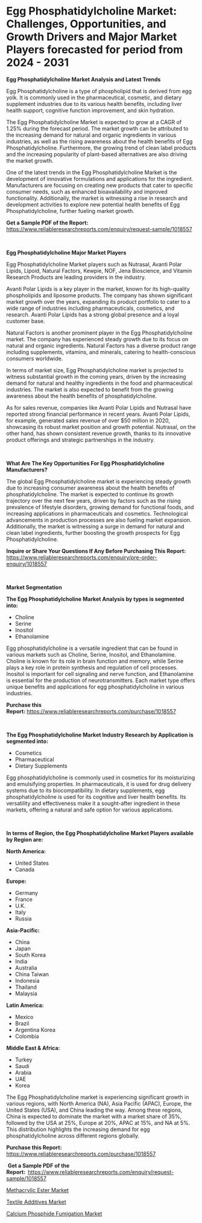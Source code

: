 <p><h1>Egg Phosphatidylcholine Market: Challenges, Opportunities, and Growth Drivers and Major Market Players forecasted for period from 2024 - 2031</h1></p><p><strong>Egg Phosphatidylcholine Market Analysis and Latest Trends</strong></p>
<p><p>Egg Phosphatidylcholine is a type of phospholipid that is derived from egg yolk. It is commonly used in the pharmaceutical, cosmetic, and dietary supplement industries due to its various health benefits, including liver health support, cognitive function improvement, and skin hydration.</p><p>The Egg Phosphatidylcholine Market is expected to grow at a CAGR of 1.25% during the forecast period. The market growth can be attributed to the increasing demand for natural and organic ingredients in various industries, as well as the rising awareness about the health benefits of Egg Phosphatidylcholine. Furthermore, the growing trend of clean label products and the increasing popularity of plant-based alternatives are also driving the market growth.</p><p>One of the latest trends in the Egg Phosphatidylcholine Market is the development of innovative formulations and applications for the ingredient. Manufacturers are focusing on creating new products that cater to specific consumer needs, such as enhanced bioavailability and improved functionality. Additionally, the market is witnessing a rise in research and development activities to explore new potential health benefits of Egg Phosphatidylcholine, further fueling market growth.</p></p>
<p><strong>Get a Sample PDF of the Report:&nbsp;</strong> <a href="https://www.reliableresearchreports.com/enquiry/request-sample/1018557">https://www.reliableresearchreports.com/enquiry/request-sample/1018557</a></p>
<p>&nbsp;</p>
<p><strong>Egg Phosphatidylcholine Major Market Players</strong></p>
<p><p>Egg Phosphatidylcholine Market players such as Nutrasal, Avanti Polar Lipids, Lipoid, Natural Factors, Kewpie, NOF, Jena Bioscience, and Vitamin Research Products are leading providers in the industry.</p><p>Avanti Polar Lipids is a key player in the market, known for its high-quality phospholipids and liposome products. The company has shown significant market growth over the years, expanding its product portfolio to cater to a wide range of industries including pharmaceuticals, cosmetics, and research. Avanti Polar Lipids has a strong global presence and a loyal customer base.</p><p>Natural Factors is another prominent player in the Egg Phosphatidylcholine market. The company has experienced steady growth due to its focus on natural and organic ingredients. Natural Factors has a diverse product range including supplements, vitamins, and minerals, catering to health-conscious consumers worldwide.</p><p>In terms of market size, Egg Phosphatidylcholine market is projected to witness substantial growth in the coming years, driven by the increasing demand for natural and healthy ingredients in the food and pharmaceutical industries. The market is also expected to benefit from the growing awareness about the health benefits of phosphatidylcholine.</p><p>As for sales revenue, companies like Avanti Polar Lipids and Nutrasal have reported strong financial performance in recent years. Avanti Polar Lipids, for example, generated sales revenue of over $50 million in 2020, showcasing its robust market position and growth potential. Nutrasal, on the other hand, has shown consistent revenue growth, thanks to its innovative product offerings and strategic partnerships in the industry.</p></p>
<p>&nbsp;</p>
<p><strong>What Are The Key Opportunities For Egg Phosphatidylcholine Manufacturers?</strong></p>
<p><p>The global Egg Phosphatidylcholine market is experiencing steady growth due to increasing consumer awareness about the health benefits of phosphatidylcholine. The market is expected to continue its growth trajectory over the next few years, driven by factors such as the rising prevalence of lifestyle disorders, growing demand for functional foods, and increasing applications in pharmaceuticals and cosmetics. Technological advancements in production processes are also fueling market expansion. Additionally, the market is witnessing a surge in demand for natural and clean label ingredients, further boosting the growth prospects for Egg Phosphatidylcholine.</p></p>
<p><strong>Inquire or Share Your Questions If Any Before Purchasing This Report:</strong> <a href="https://www.reliableresearchreports.com/enquiry/pre-order-enquiry/1018557">https://www.reliableresearchreports.com/enquiry/pre-order-enquiry/1018557</a></p>
<p>&nbsp;</p>
<p><strong>Market Segmentation</strong></p>
<p><strong>The Egg Phosphatidylcholine Market Analysis by types is segmented into:</strong></p>
<p><ul><li>Choline</li><li>Serine</li><li>Inositol</li><li>Ethanolamine</li></ul></p>
<p><p>Egg phosphatidylcholine is a versatile ingredient that can be found in various markets such as Choline, Serine, Inositol, and Ethanolamine. Choline is known for its role in brain function and memory, while Serine plays a key role in protein synthesis and regulation of cell processes. Inositol is important for cell signaling and nerve function, and Ethanolamine is essential for the production of neurotransmitters. Each market type offers unique benefits and applications for egg phosphatidylcholine in various industries.</p></p>
<p><strong>Purchase this Report:&nbsp;</strong><a href="https://www.reliableresearchreports.com/purchase/1018557">https://www.reliableresearchreports.com/purchase/1018557</a></p>
<p>&nbsp;</p>
<p><strong>The Egg Phosphatidylcholine Market Industry Research by Application is segmented into:</strong></p>
<p><ul><li>Cosmetics</li><li>Pharmaceutical</li><li>Dietary Supplements</li></ul></p>
<p><p>Egg phosphatidylcholine is commonly used in cosmetics for its moisturizing and emulsifying properties. In pharmaceuticals, it is used for drug delivery systems due to its biocompatibility. In dietary supplements, egg phosphatidylcholine is used for its cognitive and liver health benefits. Its versatility and effectiveness make it a sought-after ingredient in these markets, offering a natural and safe option for various applications.</p></p>
<p>&nbsp;</p>
<p><strong>In terms of Region, the Egg Phosphatidylcholine Market Players available by Region are:</strong></p>
<p>
    <p> <strong> North America: </strong>
        <ul>
            <li>United States</li>
            <li>Canada</li>
        </ul>
        </p> 
    <p> <strong> Europe: </strong>
        <ul>
            <li>Germany</li>
            <li>France</li>
            <li>U.K.</li>
            <li>Italy</li>
            <li>Russia</li>
        </ul>
        </p> 
    <p> <strong> Asia-Pacific: </strong>
        <ul>
            <li>China</li>
            <li>Japan</li>
            <li>South Korea</li>
            <li>India</li>
            <li>Australia</li>
            <li>China Taiwan</li>
            <li>Indonesia</li>
            <li>Thailand</li>
            <li>Malaysia</li>
        </ul>
        </p> 
    <p> <strong> Latin America: </strong>
        <ul>
            <li>Mexico</li>
            <li>Brazil</li>
            <li>Argentina Korea</li>
            <li>Colombia</li>
        </ul>
        </p> 
    <p> <strong> Middle East & Africa: </strong>
        <ul>
            <li>Turkey</li>
            <li>Saudi</li>
            <li>Arabia</li>
            <li>UAE</li>
            <li>Korea</li>
        </ul>
    </p>
    </p>
<p><p>The Egg Phosphatidylcholine market is experiencing significant growth in various regions, with North America (NA), Asia Pacific (APAC), Europe, the United States (USA), and China leading the way. Among these regions, China is expected to dominate the market with a market share of 35%, followed by the USA at 25%, Europe at 20%, APAC at 15%, and NA at 5%. This distribution highlights the increasing demand for egg phosphatidylcholine across different regions globally.</p></p>
<p><strong>Purchase this Report: </strong><a href="https://www.reliableresearchreports.com/purchase/1018557">https://www.reliableresearchreports.com/purchase/1018557</a></p>
<p>&nbsp;<strong>Get a Sample PDF of the Report:&nbsp;&nbsp;</strong><a href="https://www.reliableresearchreports.com/enquiry/request-sample/1018557">https://www.reliableresearchreports.com/enquiry/request-sample/1018557</a></p>
<p><strong></strong></p>
<p><p><a href="https://view.publitas.com/reportprime-1/insights-into-methacrylic-ester-market-size-analysing-market-share-trends-and-growth-from-2023-to-2030/">Methacrylic Ester Market</a></p><p><a href="https://view.publitas.com/reportprime-1/textile-additives-market-challenges-opportunities-and-growth-drivers-and-major-market-players-forecasted-for-period-from-2023-2030/">Textile Additives Market</a></p><p><a href="https://view.publitas.com/reportprime-1/calcium-phosphide-fumigation-market-size-growth-and-forecast-from-2023-2030/">Calcium Phosphide Fumigation Market</a></p></p>